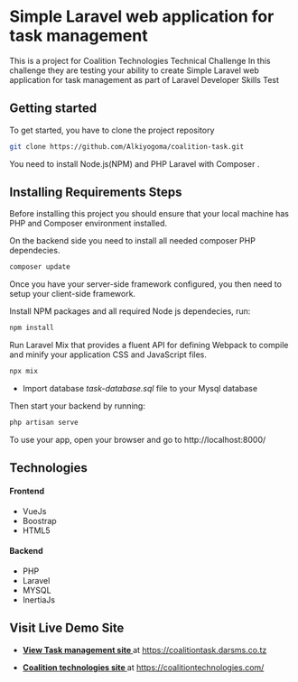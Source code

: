 
# Simple Laravel web application for task management

This is a project for Coalition Technologies Technical Challenge
In this challenge they are testing your ability to create Simple Laravel web application for task management as part of Laravel Developer Skills Test

## Getting started

To get started, you have to clone the project repository

```bash
git clone https://github.com/Alkiyogoma/coalition-task.git
```

You need to install Node.js(NPM) and PHP Laravel with Composer . 

## Installing Requirements Steps
Before installing this project you should ensure that your local machine has PHP and Composer environment installed.

On the backend side you need to install all needed composer PHP dependecies.

```bash
composer update
```

Once you have your server-side framework configured, you then need to setup your client-side framework.

Install NPM packages and all required Node js dependecies, run:

```bash
npm install
```

Run Laravel Mix that provides a fluent API for defining Webpack to compile and minify your application CSS and JavaScript files.

```bash
npx mix
```

- Import database *task-database.sql* file to your Mysql database

Then start your backend by running:

```bash
php artisan serve
```

To use your app, open your browser and go to http://localhost:8000/

## Technologies
#### Frontend
- VueJs
- Boostrap
- HTML5

#### Backend
- PHP
- Laravel
- MYSQL
- InertiaJs

## Visit Live Demo Site

- **[View Task management site ](https://coalitiontask.darsms.co.tz/)** at https://coalitiontask.darsms.co.tz

- **[Coalition technologies site ](https://coalitiontechnologies.com/)** at https://coalitiontechnologies.com/

